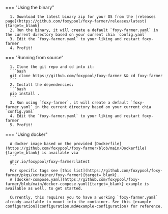 === "Using the binary"

      1. Download the latest binary zip for your OS from the [releases page](https://github.com/foxypool/foxy-farmer/releases/latest){target=_blank}
      2. Run the binary, it will create a default `foxy-farmer.yaml` in the current directory based on your current chia `config.yaml`
      3. Edit the `foxy-farmer.yaml` to your liking and restart foxy-farmer
      4. Profit!

=== "Running from source"

      1. Clone the git repo and cd into it: 
      ```bash
      git clone https://github.com/foxypool/foxy-farmer && cd foxy-farmer
      ```
      2. Install the dependencies: 
      ```bash
      pip install .
      ```
      3. Run using `foxy-farmer`, it will create a default `foxy-farmer.yaml` in the current directory based on your current chia `config.yaml`
      4. Edit the `foxy-farmer.yaml` to your liking and restart foxy-farmer
      5. Profit!

=== "Using docker"

      A docker image based on the provided [Dockerfile](https://github.com/foxypool/foxy-farmer/blob/main/Dockerfile){target=_blank} is available via
      ```
      ghcr.io/foxypool/foxy-farmer:latest
      ```
      For specific tags see [this list](https://github.com/foxypool/foxy-farmer/pkgs/container/foxy-farmer){target=_blank}.
      A [docker-compose.yaml](https://github.com/foxypool/foxy-farmer/blob/main/docker-compose.yaml){target=_blank} example is available as well, to get started.

      Currently, this requires you to have a working `foxy-farmer.yaml` already available to mount into the container. See this [example configuration](configuration.md#example-configuration) for reference.
